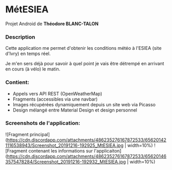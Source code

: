 # MétESIEA

Projet Android de **Théodore BLANC-TALON**

### Description
Cette application me permet d'obtenir les conditions météo à l'ESIEA (site d'Ivry) en temps réel.

Je m'en sers déjà pour savoir à quel point je vais être détrempé en arrivant en cours (à vélo) le matin.

### Contient:

 - Appels vers API REST (OpenWeatherMap)
 - Fragments (accessibles via une navbar)
 - Images récupérées dynamiquement depuis un site web via Picasso
 - Design mélangé entre Material Design et design personnel

### Screenshots de l'application:

![Fragment principal](https://cdn.discordapp.com/attachments/486235276167872533/656201421116538943/Screenshot_20191216-192925_MtESIEA.jpg | width=10%)
![Fragment contenant les informations sur l'applicaiton](https://cdn.discordapp.com/attachments/486235276167872533/656201463575478284/Screenshot_20191216-192932_MtESIEA.jpg | width=10%)

